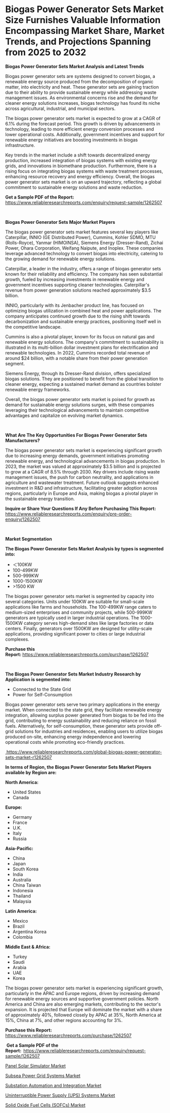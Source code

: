 <p><h1>Biogas Power Generator Sets Market Size Furnishes Valuable Information Encompassing Market Share, Market Trends, and Projections Spanning from 2025 to 2032</h1></p><p><strong>Biogas Power Generator Sets Market Analysis and Latest Trends</strong></p>
<p><p>Biogas power generator sets are systems designed to convert biogas, a renewable energy source produced from the decomposition of organic matter, into electricity and heat. These generator sets are gaining traction due to their ability to provide sustainable energy while addressing waste management issues. As environmental concerns rise and the demand for cleaner energy solutions increases, biogas technology has found its niche across agricultural, industrial, and municipal sectors.</p><p>The biogas power generator sets market is expected to grow at a CAGR of 6.1% during the forecast period. This growth is driven by advancements in technology, leading to more efficient energy conversion processes and lower operational costs. Additionally, government incentives and support for renewable energy initiatives are boosting investments in biogas infrastructure.</p><p>Key trends in the market include a shift towards decentralized energy production, increased integration of biogas systems with existing energy grids, and innovations in biomethane production. Furthermore, there is a rising focus on integrating biogas systems with waste treatment processes, enhancing resource recovery and energy efficiency. Overall, the biogas power generator sets market is on an upward trajectory, reflecting a global commitment to sustainable energy solutions and waste reduction.</p></p>
<p><strong>Get a Sample PDF of the Report:&nbsp;</strong> <a href="https://www.reliableresearchreports.com/enquiry/request-sample/1262507?utm_campaign=121&utm_medium=2&utm_source=Github&utm_content=ia&utm_term=14022025&utm_id=biogas-power-generator-sets">https://www.reliableresearchreports.com/enquiry/request-sample/1262507</a></p>
<p>&nbsp;</p>
<p><strong>Biogas Power Generator Sets Major Market Players</strong></p>
<p><p>The biogas power generator sets market features several key players like Caterpillar, INNIO (GE Distributed Power), Cummins, Kohler SDMO, MTU (Rolls-Royce), Yanmar (HIMOINSA), Siemens Energy (Dresser-Rand), Zichai Power, Ohara Corporation, Weifang Naipute, and Inoplex. These companies leverage advanced technology to convert biogas into electricity, catering to the growing demand for renewable energy solutions.</p><p>Caterpillar, a leader in the industry, offers a range of biogas generator sets known for their reliability and efficiency. The company has seen substantial growth, fueled by increasing investments in renewable energy and government incentives supporting cleaner technologies. Caterpillar's revenue from power generation solutions reached approximately $3.5 billion.</p><p>INNIO, particularly with its Jenbacher product line, has focused on optimizing biogas utilization in combined heat and power applications. The company anticipates continued growth due to the rising shift towards decarbonization and sustainable energy practices, positioning itself well in the competitive landscape.</p><p>Cummins is also a pivotal player, known for its focus on natural gas and renewable energy solutions. The company's commitment to sustainability is illustrated in its multi-billion dollar investment plans for electrification and renewable technologies. In 2022, Cummins recorded total revenue of around $24 billion, with a notable share from their power generation segment.</p><p>Siemens Energy, through its Dresser-Rand division, offers specialized biogas solutions. They are positioned to benefit from the global transition to cleaner energy, expecting a sustained market demand as countries bolster renewable energy frameworks.</p><p>Overall, the biogas power generator sets market is poised for growth as demand for sustainable energy solutions surges, with these companies leveraging their technological advancements to maintain competitive advantages and capitalize on evolving market dynamics.</p></p>
<p>&nbsp;</p>
<p><strong>What Are The Key Opportunities For Biogas Power Generator Sets Manufacturers?</strong></p>
<p><p>The biogas power generator sets market is experiencing significant growth due to increasing energy demands, government initiatives promoting renewable energy, and technological advancements in biogas production. In 2023, the market was valued at approximately $3.5 billion and is projected to grow at a CAGR of 8.5% through 2030. Key drivers include rising waste management issues, the push for carbon neutrality, and applications in agriculture and wastewater treatment. Future outlook suggests enhanced investment in R&D and infrastructure, facilitating greater adoption across regions, particularly in Europe and Asia, making biogas a pivotal player in the sustainable energy transition.</p></p>
<p><strong>Inquire or Share Your Questions If Any Before Purchasing This Report:</strong> <a href="https://www.reliableresearchreports.com/enquiry/pre-order-enquiry/1262507?utm_campaign=121&utm_medium=2&utm_source=Github&utm_content=ia&utm_term=14022025&utm_id=biogas-power-generator-sets">https://www.reliableresearchreports.com/enquiry/pre-order-enquiry/1262507</a></p>
<p>&nbsp;</p>
<p><strong>Market Segmentation</strong></p>
<p><strong>The Biogas Power Generator Sets Market Analysis by types is segmented into:</strong></p>
<p><ul><li>＜100KW</li><li>100-499KW</li><li>500-999KW</li><li>1000-1500KW</li><li>>1500 KW</li></ul></p>
<p><p>The biogas power generator sets market is segmented by capacity into several categories. Units under 100KW are suitable for small-scale applications like farms and households. The 100-499KW range caters to medium-sized enterprises and community projects, while 500-999KW generators are typically used in larger industrial operations. The 1000-1500KW category serves high-demand sites like large factories or data centers. Finally, generators over 1500KW are designed for utility-scale applications, providing significant power to cities or large industrial complexes.</p></p>
<p><strong>Purchase this Report:&nbsp;</strong><a href="https://www.reliableresearchreports.com/purchase/1262507?utm_campaign=121&utm_medium=2&utm_source=Github&utm_content=ia&utm_term=14022025&utm_id=biogas-power-generator-sets">https://www.reliableresearchreports.com/purchase/1262507</a></p>
<p>&nbsp;</p>
<p><strong>The Biogas Power Generator Sets Market Industry Research by Application is segmented into:</strong></p>
<p><ul><li>Connected to the State Grid</li><li>Power for Self-Consumption</li></ul></p>
<p><p>Biogas power generator sets serve two primary applications in the energy market. When connected to the state grid, they facilitate renewable energy integration, allowing surplus power generated from biogas to be fed into the grid, contributing to energy sustainability and reducing reliance on fossil fuels. Alternatively, for self-consumption, these generator sets provide off-grid solutions for industries and residences, enabling users to utilize biogas produced on-site, enhancing energy independence and lowering operational costs while promoting eco-friendly practices.</p></p>
<p><a href="https://www.reliableresearchreports.com/global-biogas-power-generator-sets-market-r1262507?utm_campaign=121&utm_medium=2&utm_source=Github&utm_content=ia&utm_term=14022025&utm_id=biogas-power-generator-sets">&nbsp;https://www.reliableresearchreports.com/global-biogas-power-generator-sets-market-r1262507</a></p>
<p><strong>In terms of Region, the Biogas Power Generator Sets Market Players available by Region are:</strong></p>
<p>
    <p> <strong> North America: </strong>
        <ul>
            <li>United States</li>
            <li>Canada</li>
        </ul>
        </p> 
    <p> <strong> Europe: </strong>
        <ul>
            <li>Germany</li>
            <li>France</li>
            <li>U.K.</li>
            <li>Italy</li>
            <li>Russia</li>
        </ul>
        </p> 
    <p> <strong> Asia-Pacific: </strong>
        <ul>
            <li>China</li>
            <li>Japan</li>
            <li>South Korea</li>
            <li>India</li>
            <li>Australia</li>
            <li>China Taiwan</li>
            <li>Indonesia</li>
            <li>Thailand</li>
            <li>Malaysia</li>
        </ul>
        </p> 
    <p> <strong> Latin America: </strong>
        <ul>
            <li>Mexico</li>
            <li>Brazil</li>
            <li>Argentina Korea</li>
            <li>Colombia</li>
        </ul>
        </p> 
    <p> <strong> Middle East & Africa: </strong>
        <ul>
            <li>Turkey</li>
            <li>Saudi</li>
            <li>Arabia</li>
            <li>UAE</li>
            <li>Korea</li>
        </ul>
    </p>
    </p>
<p><p>The biogas power generator sets market is experiencing significant growth, particularly in the APAC and Europe regions, driven by increasing demand for renewable energy sources and supportive government policies. North America and China are also emerging markets, contributing to the sector's expansion. It is projected that Europe will dominate the market with a share of approximately 40%, followed closely by APAC at 35%, North America at 15%, China at 7%, and other regions accounting for 3%.</p></p>
<p><strong>Purchase this Report: </strong><a href="https://www.reliableresearchreports.com/purchase/1262507?utm_campaign=121&utm_medium=2&utm_source=Github&utm_content=ia&utm_term=14022025&utm_id=biogas-power-generator-sets">https://www.reliableresearchreports.com/purchase/1262507</a></p>
<p>&nbsp;<strong>Get a Sample PDF of the Report:&nbsp;&nbsp;</strong><a href="https://www.reliableresearchreports.com/enquiry/request-sample/1262507?utm_campaign=121&utm_medium=2&utm_source=Github&utm_content=ia&utm_term=14022025&utm_id=biogas-power-generator-sets">https://www.reliableresearchreports.com/enquiry/request-sample/1262507</a></p>
<p><strong></strong></p>
<p><p><a href="https://github.com/philaphindo/Market-Research-Report-List-1/blob/main/panel-solar-simulator-market.md?utm_campaign=121&utm_medium=2&utm_source=Github&utm_content=ia&utm_term=14022025&utm_id=biogas-power-generator-sets">Panel Solar Simulator Market</a></p><p><a href="https://github.com/vjorelaclliv/Market-Research-Report-List-1/blob/main/subsea-power-grid-systems-market.md?utm_campaign=121&utm_medium=2&utm_source=Github&utm_content=ia&utm_term=14022025&utm_id=biogas-power-generator-sets">Subsea Power Grid Systems Market</a></p><p><a href="https://github.com/djembashote/Market-Research-Report-List-1/blob/main/substation-automation-and-integration-market.md?utm_campaign=121&utm_medium=2&utm_source=Github&utm_content=ia&utm_term=14022025&utm_id=biogas-power-generator-sets">Substation Automation and Integration Market</a></p><p><a href="https://github.com/xtysizov/Market-Research-Report-List-1/blob/main/uninterruptible-power-supply-ups-systems-market.md?utm_campaign=121&utm_medium=2&utm_source=Github&utm_content=ia&utm_term=14022025&utm_id=biogas-power-generator-sets">Uninterruptible Power Supply (UPS) Systems Market</a></p><p><a href="https://github.com/aiexisaliwan/Market-Research-Report-List-1/blob/main/solid-oxide-fuel-cells-sofcs-market.md?utm_campaign=121&utm_medium=2&utm_source=Github&utm_content=ia&utm_term=14022025&utm_id=biogas-power-generator-sets">Solid Oxide Fuel Cells (SOFCs) Market</a></p></p>